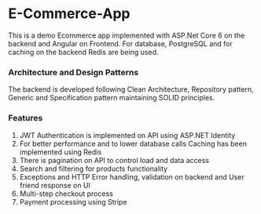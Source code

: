 # E-Commerce-App

This is a demo Ecommerce app implemented with ASP.Net Core 6 on the backend and Angular on Frontend. For database, PostgreSQL and for caching 
on the backend Redis are being used.

### Architecture and Design Patterns

The backend is developed following Clean Architecture, Repository pattern, Generic and Specification pattern maintaining SOLID principles.

### Features
  1. JWT Authentication is implemented on API using ASP.NET Identity
  2. For better performance and to lower database calls Caching has been implemented using Redis
  3. There is pagination on API to control load and data access
  4. Search and filtering for products functionality
  5. Exceptions and HTTP Error handling, validation on backend and User friend response on UI
  6. Multi-step checkout process
  7. Payment processing using Stripe